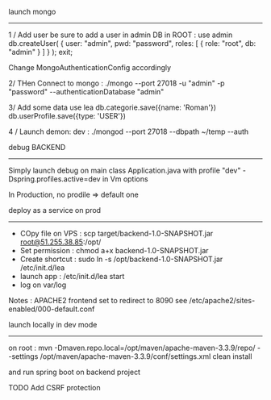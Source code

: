 
launch mongo
******************

1 / Add user
be sure to add a user in admin DB in ROOT :
use admin
    db.createUser(
      {
        user: "admin",
        pwd: "password",
        roles: [ { role: "root", db: "admin" } ]
      }
    );
    exit;

Change MongoAuthenticationConfig accordingly

2/ THen Connect to mongo :
./mongo --port 27018 -u "admin" -p "password" --authenticationDatabase "admin"

3/ Add some data
use lea
db.categorie.save({name: 'Roman'})
db.userProfile.save({type: 'USER'})


4 / Launch demon:
dev : ./mongod --port 27018 --dbpath ~/temp --auth

debug BACKEND
**************

Simply launch debug on main class Application.java with profile "dev"
 -Dspring.profiles.active=dev in Vm options

 In Production, no prodile => default one


deploy as a service on prod
**************************
- COpy file on VPS : scp target/backend-1.0-SNAPSHOT.jar root@51.255.38.85:/opt/
- Set permission : chmod a+x backend-1.0-SNAPSHOT.jar
- Create shortcut : sudo ln -s /opt/backend-1.0-SNAPSHOT.jar /etc/init.d/lea
- launch app : /etc/init.d/lea start
- log on var/log

Notes :
APACHE2 frontend set to redirect to 8090
see /etc/apache2/sites-enabled/000-default.conf

launch locally in dev mode
*****************************
on root :
mvn -Dmaven.repo.local=/opt/maven/apache-maven-3.3.9/repo/ --settings /opt/maven/apache-maven-3.3.9/conf/settings.xml clean install

and run spring boot on backend project


TODO
Add CSRF protection
